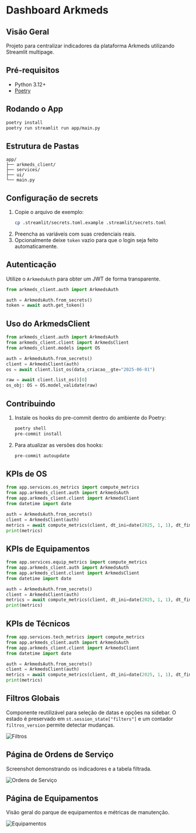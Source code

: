 # Dashboard Arkmeds

## Visão Geral
Projeto para centralizar indicadores da plataforma Arkmeds utilizando Streamlit multipage.

## Pré-requisitos
- Python 3.12+
- [Poetry](https://python-poetry.org/docs/#installation)

## Rodando o App
```bash
poetry install
poetry run streamlit run app/main.py
```

## Estrutura de Pastas
```
app/
├── arkmeds_client/
├── services/
├── ui/
└── main.py
```

## Configuração de secrets
1. Copie o arquivo de exemplo:
   ```bash
   cp .streamlit/secrets.toml.example .streamlit/secrets.toml
   ```
2. Preencha as variáveis com suas credenciais reais.
3. Opcionalmente deixe `token` vazio para que o login seja feito automaticamente.

## Autenticação
Utilize o `ArkmedsAuth` para obter um JWT de forma transparente.

```python
from arkmeds_client.auth import ArkmedsAuth

auth = ArkmedsAuth.from_secrets()
token = await auth.get_token()
```

## Uso do ArkmedsClient

```python
from arkmeds_client.auth import ArkmedsAuth
from arkmeds_client.client import ArkmedsClient
from arkmeds_client.models import OS

auth = ArkmedsAuth.from_secrets()
client = ArkmedsClient(auth)
os = await client.list_os(data_criacao__gte="2025-06-01")
```

```python
raw = await client.list_os()[0]
os_obj: OS = OS.model_validate(raw)
```

## Contribuindo
1. Instale os hooks do pre-commit dentro do ambiente do Poetry:
   ```bash
   poetry shell
   pre-commit install
   ```
2. Para atualizar as versões dos hooks:
   ```bash
   pre-commit autoupdate
   ```

## KPIs de OS

```python
from app.services.os_metrics import compute_metrics
from app.arkmeds_client.auth import ArkmedsAuth
from app.arkmeds_client.client import ArkmedsClient
from datetime import date

auth = ArkmedsAuth.from_secrets()
client = ArkmedsClient(auth)
metrics = await compute_metrics(client, dt_ini=date(2025, 1, 1), dt_fim=date(2025, 1, 31))
print(metrics)
```

## KPIs de Equipamentos

```python
from app.services.equip_metrics import compute_metrics
from app.arkmeds_client.auth import ArkmedsAuth
from app.arkmeds_client.client import ArkmedsClient
from datetime import date

auth = ArkmedsAuth.from_secrets()
client = ArkmedsClient(auth)
metrics = await compute_metrics(client, dt_ini=date(2025, 1, 1), dt_fim=date(2025, 1, 31))
print(metrics)
```

## KPIs de Técnicos

```python
from app.services.tech_metrics import compute_metrics
from app.arkmeds_client.auth import ArkmedsAuth
from app.arkmeds_client.client import ArkmedsClient
from datetime import date

auth = ArkmedsAuth.from_secrets()
client = ArkmedsClient(auth)
metrics = await compute_metrics(client, dt_ini=date(2025, 1, 1), dt_fim=date(2025, 1, 31))
print(metrics)
```

## Filtros Globais

Componente reutilizável para seleção de datas e opções na sidebar. O estado é
preservado em `st.session_state["filters"]` e um contador `filtros_version`
permite detectar mudanças.

![Filtros](docs/filtros.gif)

## Página de Ordens de Serviço

Screenshot demonstrando os indicadores e a tabela filtrada.

![Ordens de Serviço](docs/os_page.png)

## Página de Equipamentos

Visão geral do parque de equipamentos e métricas de manutenção.

![Equipamentos](docs/equip_page.png)

